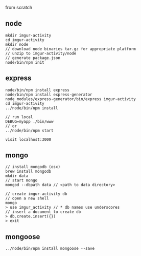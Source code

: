 
from scratch

## node

    mkdir imgur-activity
    cd imgur-activity
    mkdir node
    // download node binaries tar.gz for appropriate platform
    // unzip to imgur-activity/node
    // generate package.json
    node/bin/npm init

## express 

    node/bin/npm install express
    node/bin/npm install express-generator
    node_modules/express-generator/bin/express imgur-activity
    cd imgur-activity
    ../node/bin/npm install

    // run local
    DEBUG=myapp ./bin/www
    // or
    ../node/bin/npm start

    visit localhost:3000

## mongo

    // install mongodb (osx)
    brew install mongodb
    mkdir data
    // start mongo
    mongod --dbpath data // <path to data directory>

    // create imgur-activity db
    // open a new shell
    mongo
    > use imgur_activity // * db names use underscores
    // insert a document to create db
    > db.create.insert({})
    > exit

## mongoose

    ../node/bin/npm install mongoose --save

